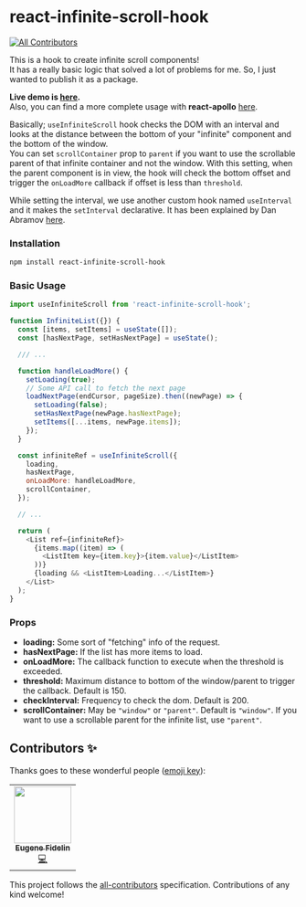 # react-infinite-scroll-hook

<!-- ALL-CONTRIBUTORS-BADGE:START - Do not remove or modify this section -->

[![All Contributors](https://img.shields.io/badge/all_contributors-1-orange.svg?style=flat-square)](#contributors-)

<!-- ALL-CONTRIBUTORS-BADGE:END -->

This is a hook to create infinite scroll components!  
It has a really basic logic that solved a lot of problems for me. So, I just wanted to publish it as a package.

**Live demo is [here](https://onderonur.github.io/react-infinite-scroll-hook/).**  
Also, you can find a more complete usage with **react-apollo** [here](https://github.com/onderonur/movies-app-graphql).

Basically; `useInfiniteScroll` hook checks the DOM with an interval and looks at the distance between the bottom of your "infinite" component and the bottom of the window.  
You can set `scrollContainer` prop to `parent` if you want to use the scrollable parent of that infinite container and not the window. With this setting, when the parent component is in view, the hook will check the bottom offset and trigger the `onLoadMore` callback if offset is less than `threshold`.

While setting the interval, we use another custom hook named `useInterval` and it makes the `setInterval` declarative. It has been explained by Dan Abramov [here](https://overreacted.io/making-setinterval-declarative-with-react-hooks/).

### Installation

```sh
npm install react-infinite-scroll-hook
```

### Basic Usage

```javascript
import useInfiniteScroll from 'react-infinite-scroll-hook';

function InfiniteList({}) {
  const [items, setItems] = useState([]);
  const [hasNextPage, setHasNextPage] = useState();

  /// ...

  function handleLoadMore() {
    setLoading(true);
    // Some API call to fetch the next page
    loadNextPage(endCursor, pageSize).then((newPage) => {
      setLoading(false);
      setHasNextPage(newPage.hasNextPage);
      setItems([...items, newPage.items]);
    });
  }

  const infiniteRef = useInfiniteScroll({
    loading,
    hasNextPage,
    onLoadMore: handleLoadMore,
    scrollContainer,
  });

  // ...

  return (
    <List ref={infiniteRef}>
      {items.map((item) => (
        <ListItem key={item.key}>{item.value}</ListItem>
      ))}
      {loading && <ListItem>Loading...</ListItem>}
    </List>
  );
}
```

### Props

- **loading:** Some sort of "fetching" info of the request.
- **hasNextPage:** If the list has more items to load.
- **onLoadMore:** The callback function to execute when the threshold is exceeded.
- **threshold:** Maximum distance to bottom of the window/parent to trigger the callback. Default is 150.
- **checkInterval:** Frequency to check the dom. Default is 200.
- **scrollContainer:** May be `"window"` or `"parent"`. Default is `"window"`. If you want to use a scrollable parent for the infinite list, use `"parent"`.

[build-badge]: https://img.shields.io/travis/user/repo/master.png?style=flat-square
[build]: https://travis-ci.org/user/repo
[npm-badge]: https://img.shields.io/npm/v/npm-package.png?style=flat-square
[npm]: https://www.npmjs.org/package/npm-package
[coveralls-badge]: https://img.shields.io/coveralls/user/repo/master.png?style=flat-square
[coveralls]: https://coveralls.io/github/user/repo

## Contributors ✨

Thanks goes to these wonderful people ([emoji key](https://allcontributors.org/docs/en/emoji-key)):

<!-- ALL-CONTRIBUTORS-LIST:START - Do not remove or modify this section -->
<!-- prettier-ignore-start -->
<!-- markdownlint-disable -->
<table>
  <tr>
    <td align="center"><a href="https://nl.linkedin.com/in/eugef"><img src="https://avatars0.githubusercontent.com/u/895071?v=4?s=100" width="100px;" alt=""/><br /><sub><b>Eugene Fidelin</b></sub></a><br /><a href="https://github.com/onderonur/react-infinite-scroll-hook/commits?author=eugef" title="Code">💻</a></td>
  </tr>
</table>

<!-- markdownlint-enable -->
<!-- prettier-ignore-end -->

<!-- ALL-CONTRIBUTORS-LIST:END -->

This project follows the [all-contributors](https://github.com/all-contributors/all-contributors) specification. Contributions of any kind welcome!
